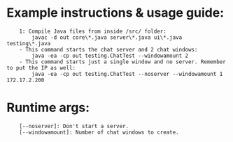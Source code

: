 # Example instructions & usage guide:

        1: Compile Java files from inside /src/ folder:
            javac -d out core\*.java server\*.java ui\*.java testing\*.java
        - This command starts the chat server and 2 chat windows:
            java -ea -cp out testing.ChatTest --windowamount 2 
        - This command starts just a single window and no server. Remember to put the IP as well:
            java -ea -cp out testing.ChatTest --noserver --windowamount 1 172.17.2.200
# Runtime args:

        [--noserver]: Don't start a server.
        [--windowamount]: Number of chat windows to create.
